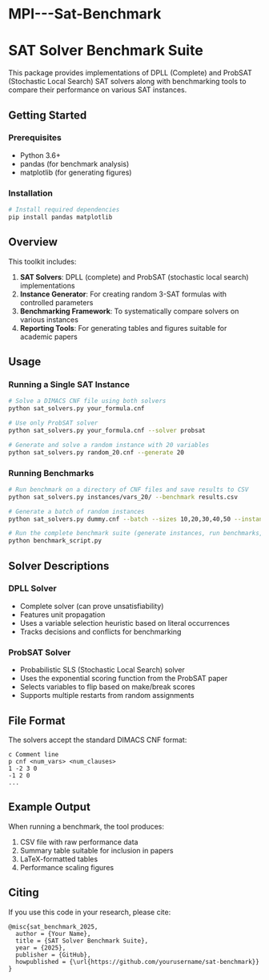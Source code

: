 # MPI---Sat-Benchmark
# SAT Solver Benchmark Suite

This package provides implementations of DPLL (Complete) and ProbSAT (Stochastic Local Search) SAT solvers along with benchmarking tools to compare their performance on various SAT instances.

## Getting Started

### Prerequisites
- Python 3.6+
- pandas (for benchmark analysis)
- matplotlib (for generating figures)

### Installation
```bash
# Install required dependencies
pip install pandas matplotlib
```

## Overview

This toolkit includes:

1. **SAT Solvers**: DPLL (complete) and ProbSAT (stochastic local search) implementations
2. **Instance Generator**: For creating random 3-SAT formulas with controlled parameters
3. **Benchmarking Framework**: To systematically compare solvers on various instances
4. **Reporting Tools**: For generating tables and figures suitable for academic papers

## Usage

### Running a Single SAT Instance

```bash
# Solve a DIMACS CNF file using both solvers
python sat_solvers.py your_formula.cnf

# Use only ProbSAT solver
python sat_solvers.py your_formula.cnf --solver probsat

# Generate and solve a random instance with 20 variables
python sat_solvers.py random_20.cnf --generate 20
```

### Running Benchmarks

```bash
# Run benchmark on a directory of CNF files and save results to CSV
python sat_solvers.py instances/vars_20/ --benchmark results.csv

# Generate a batch of random instances
python sat_solvers.py dummy.cnf --batch --sizes 10,20,30,40,50 --instances 5

# Run the complete benchmark suite (generate instances, run benchmarks, create tables)
python benchmark_script.py
```

## Solver Descriptions

### DPLL Solver
- Complete solver (can prove unsatisfiability)
- Features unit propagation
- Uses a variable selection heuristic based on literal occurrences
- Tracks decisions and conflicts for benchmarking

### ProbSAT Solver
- Probabilistic SLS (Stochastic Local Search) solver
- Uses the exponential scoring function from the ProbSAT paper
- Selects variables to flip based on make/break scores
- Supports multiple restarts from random assignments

## File Format

The solvers accept the standard DIMACS CNF format:

```
c Comment line
p cnf <num_vars> <num_clauses>
1 -2 3 0
-1 2 0
...
```

## Example Output

When running a benchmark, the tool produces:

1. CSV file with raw performance data
2. Summary table suitable for inclusion in papers
3. LaTeX-formatted tables
4. Performance scaling figures

## Citing

If you use this code in your research, please cite:

```
@misc{sat_benchmark_2025,
  author = {Your Name},
  title = {SAT Solver Benchmark Suite},
  year = {2025},
  publisher = {GitHub},
  howpublished = {\url{https://github.com/yourusername/sat-benchmark}}
}
```
